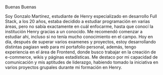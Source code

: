 Buenas Buenas

Soy Gonzalo Martínez, estudiante de Henry especializado en desarrollo Full Stack, a los 20 años, estaba decidido a estudiar programación en varias áreas, pero no sabía exactamente en cuál enfocarme, hasta que conocí la institución Henry gracias a un conocido. Me recomendó comenzar a estudiar ahi, incluso si no tenía mucho conocimiento en el campo. Hoy en día, después de superar varios examenes y proyectos, estoy desarrollando distintas pagiasn web para mi portafolio personal, además, tengo experiencia en el área de Frontend, donde busco trabajar en la creación de e-commerce, wikis y páginas estadísticas. Me destaco por mi capacidad de comunicación y mis aptitudes de liderazgo, habiendo tomado la iniciativa en varios proyectos grupales durante mi formación en Henry.
